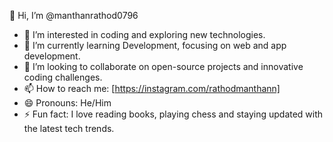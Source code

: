 👋 Hi, I’m @manthanrathod0796  
- 👀 I’m interested in coding and exploring new technologies.  
- 🌱 I’m currently learning Development, focusing on web and app development.  
- 💞️ I’m looking to collaborate on open-source projects and innovative coding challenges.  
- 📫 How to reach me: [https://instagram.com/rathodmanthann]  
- 😄 Pronouns: He/Him  
- ⚡ Fun fact: I love reading books, playing chess and staying updated with the latest tech trends.

<!---
manthanrathod0796/manthanrathod0796 is a ✨ special ✨ repository because its `README.md` (this file) appears on your GitHub profile.
You can click the Preview link to take a look at your changes.
--->
